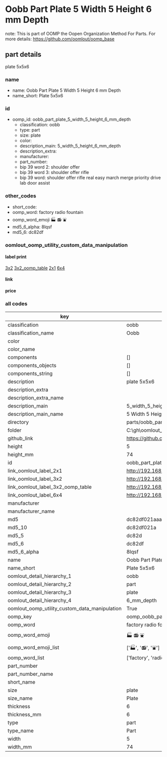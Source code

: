 # Oobb Part Plate 5 Width 5 Height 6 mm Depth  

note: This is part of OOMP the Oopen Organization Method For Parts. For more details: https://github.com/oomlout/oomp_base

##  part details
  



plate 5x5x6



### name
* name: Oobb Part Plate 5 Width 5 Height 6 mm Depth
* name_short: Plate 5x5x6 
### id
* oomp_id: oobb_part_plate_5_width_5_height_6_mm_depth
  * classification: oobb
  * type: part
  * size: plate
  * color: 
  * description_main: 5_width_5_height_6_mm_depth
  * description_extra: 
  * manufacturer: 
  * part_number: 
  * bip 39 word 2: shoulder offer
  * bip 39 word 3: shoulder offer rifle
  * bip 39 word: shoulder offer rifle real easy march merge priority drive lab door assist

### other_codes
* short_code: 
* oomp_word: factory radio fountain
* oomp_word_emoji :factory: :radio: :fountain:
* md5_6_alpha: 8lqsf
* md5_6: dc82df






### oomlout_oomp_utility_custom_data_manipulation
#### label print
[3x2](http://192.168.1.245:1112/?label=oomp%208lqsf)
[3x2_oomp_table](http://192.168.1.108:1112/?label=oomp%208lqsf)
[2x1](http://192.168.1.242:1112/?label=oomp%208lqsf)
[6x4](http://192.168.1.55:1112/?label=oomp%208lqsf)    

#### link

                              

#### price







### all codes 
| key | value |  
| --- | --- |  
| classification | oobb |  
| classification_name | Oobb |  
| color |  |  
| color_name |  |  
| components | [] |  
| components_objects | [] |  
| components_string | [] |  
| description | plate 5x5x6 |  
| description_extra |  |  
| description_extra_name |  |  
| description_main | 5_width_5_height_6_mm_depth |  
| description_main_name | 5 Width 5 Height 6 mm Depth |  
| directory | parts/oobb_part_plate_5_width_5_height_6_mm_depth |  
| folder | C:\gh\oomlout_oobb_version_4_generated_parts\things\oobb_part_plate_5_width_5_height_6_mm_depth |  
| github_link | https://github.com/oomlout/oomlout_oomp_part_src/tree/main/parts/oobb_part_plate_5_width_5_height_6_mm_depth |  
| height | 5 |  
| height_mm | 74 |  
| id | oobb_part_plate_5_width_5_height_6_mm_depth |  
| link_oomlout_label_2x1 | http://192.168.1.242:1112/?label=oomp%208lqsf |  
| link_oomlout_label_3x2 | http://192.168.1.245:1112/?label=oomp%208lqsf |  
| link_oomlout_label_3x2_oomp_table | http://192.168.1.108:1112/?label=oomp%208lqsf |  
| link_oomlout_label_6x4 | http://192.168.1.55:1112/?label=oomp%208lqsf |  
| manufacturer |  |  
| manufacturer_name |  |  
| md5 | dc82df021aaaf16e1f22eb2f73665e37 |  
| md5_10 | dc82df021a |  
| md5_5 | dc82d |  
| md5_6 | dc82df |  
| md5_6_alpha | 8lqsf |  
| name | Oobb Part Plate 5 Width 5 Height 6 mm Depth |  
| name_short | Plate 5x5x6  |  
| oomlout_detail_hierarchy_1 | oobb |  
| oomlout_detail_hierarchy_2 | part |  
| oomlout_detail_hierarchy_3 | plate |  
| oomlout_detail_hierarchy_4 | 6_mm_depth |  
| oomlout_oomp_utility_custom_data_manipulation | True |  
| oomp_key | oomp_oobb_part_plate_5_width_5_height_6_mm_depth |  
| oomp_word | factory radio fountain |  
| oomp_word_emoji | :factory: :radio: :fountain: |  
| oomp_word_emoji_list | [':factory:', ':radio:', ':fountain:'] |  
| oomp_word_list | ['factory', 'radio', 'fountain'] |  
| part_number |  |  
| part_number_name |  |  
| short_name |  |  
| size | plate |  
| size_name | Plate |  
| thickness | 6 |  
| thickness_mm | 6 |  
| type | part |  
| type_name | Part |  
| width | 5 |  
| width_mm | 74 |  
